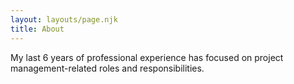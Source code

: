 ```yaml
---
layout: layouts/page.njk
title: About
---
```

My last 6 years of professional experience has focused on project management-related roles and responsibilities.
